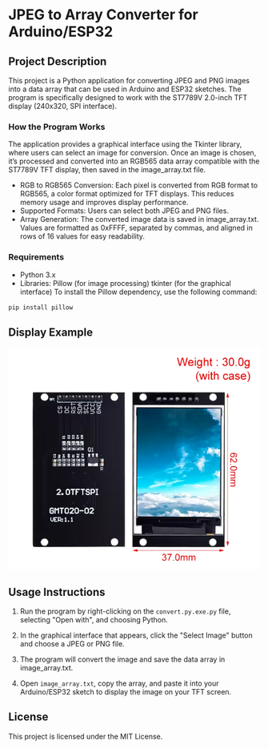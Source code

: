 # JPEG to Array Converter for Arduino/ESP32
## Project Description
This project is a Python application for converting JPEG and PNG images into a data array that can be used in Arduino and ESP32 sketches. The program is specifically designed to work with the ST7789V 2.0-inch TFT display (240x320, SPI interface).

### How the Program Works
The application provides a graphical interface using the Tkinter library, where users can select an image for conversion. Once an image is chosen, it’s processed and converted into an RGB565 data array compatible with the ST7789V TFT display, then saved in the image_array.txt file.

-  RGB to RGB565 Conversion: Each pixel is converted from RGB format to RGB565, a color format optimized for TFT displays. This reduces memory usage and improves display performance.
-  Supported Formats: Users can select both JPEG and PNG files.
-  Array Generation: The converted image data is saved in image_array.txt. Values are formatted as 0xFFFF, separated by commas, and aligned in rows of 16 values for easy readability.
### Requirements
- Python 3.x
- Libraries:
Pillow (for image processing)
tkinter (for the graphical interface)
To install the Pillow dependency, use the following command:

```bash
pip install pillow
```

## Display Example
![Display](img211249.png)


## Usage Instructions

1. Run the program by right-clicking on the `convert.py.exe.py` file, selecting "Open with", and choosing Python.

2. In the graphical interface that appears, click the "Select Image" button and choose a JPEG or PNG file.

3. The program will convert the image and save the data array in image_array.txt.

4. Open `image_array.txt`, copy the array, and paste it into your Arduino/ESP32 sketch to display the image on your TFT screen.
 



## License
This project is licensed under the MIT License.
